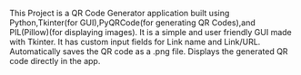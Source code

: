 This Project is a QR Code Generator application built using Python,Tkinter(for GUI),PyQRCode(for generating QR Codes),and PIL(Pillow)(for displaying images).
It is a simple and user friendly GUI made with Tkinter.
It has custom input fields for Link name and Link/URL.
Automatically saves the QR code as a .png file.
Displays the generated QR code directly in the app.
